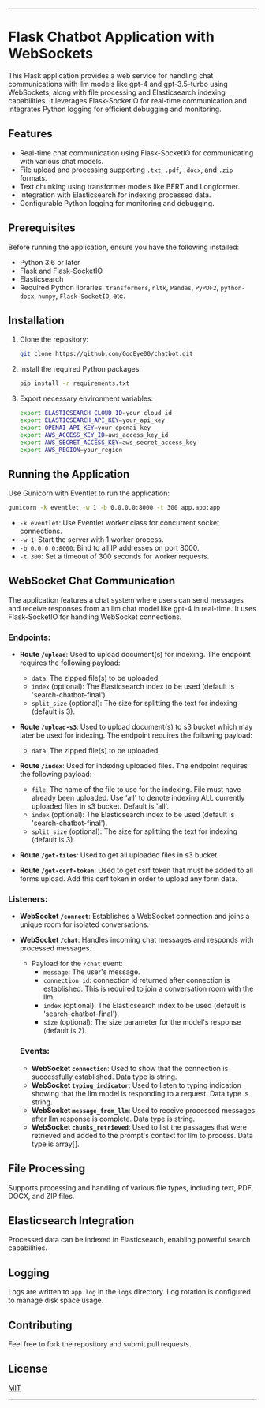 
---

# Flask Chatbot Application with WebSockets

This Flask application provides a web service for handling chat communications with llm models like gpt-4 and gpt-3.5-turbo using WebSockets, along with file processing and Elasticsearch indexing capabilities. It leverages Flask-SocketIO for real-time communication and integrates Python logging for efficient debugging and monitoring.

## Features

- Real-time chat communication using Flask-SocketIO for communicating with various chat models.
- File upload and processing supporting `.txt`, `.pdf`, `.docx`, and `.zip` formats.
- Text chunking using transformer models like BERT and Longformer.
- Integration with Elasticsearch for indexing processed data.
- Configurable Python logging for monitoring and debugging.

## Prerequisites

Before running the application, ensure you have the following installed:
- Python 3.6 or later
- Flask and Flask-SocketIO
- Elasticsearch
- Required Python libraries: `transformers`, `nltk`, `Pandas`, `PyPDF2`, `python-docx`, `numpy`, `Flask-SocketIO`, etc.

## Installation

1. Clone the repository:
   ```bash
   git clone https://github.com/GodEye00/chatbot.git
   ```
2. Install the required Python packages:
   ```bash
   pip install -r requirements.txt
   ```

3. Export necessary environment variables:
   ```bash
   export ELASTICSEARCH_CLOUD_ID=your_cloud_id
   export ELASTICSEARCH_API_KEY=your_api_key
   export OPENAI_API_KEY=your_openai_key
   export AWS_ACCESS_KEY_ID=aws_access_key_id
   export AWS_SECRET_ACCESS_KEY=aws_secret_access_key
   export AWS_REGION=your_region
   ```

## Running the Application

Use Gunicorn with Eventlet to run the application:

```bash
gunicorn -k eventlet -w 1 -b 0.0.0.0:8000 -t 300 app.app:app
```

- `-k eventlet`: Use Eventlet worker class for concurrent socket connections.
- `-w 1`: Start the server with 1 worker process.
- `-b 0.0.0.0:8000`: Bind to all IP addresses on port 8000.
- `-t 300`: Set a timeout of 300 seconds for worker requests.

## WebSocket Chat Communication

The application features a chat system where users can send messages and receive responses from an llm chat model like gpt-4 in real-time. It uses Flask-SocketIO for handling WebSocket connections.

### Endpoints:

- **Route `/upload`**: Used to upload document(s) for indexing. The endpoint requires the following payload:
  - `data`: The zipped file(s) to be uploaded.
  - `index` (optional): The Elasticsearch index to be used (default is 'search-chatbot-final').
  - `split_size` (optional): The size for splitting the text for indexing (default is 3).

- **Route `/upload-s3`**: Used to upload document(s) to s3 bucket which may later be used for indexing. The endpoint requires the following payload:
  - `data`: The zipped file(s) to be uploaded.

- **Route `/index`**: Used for indexing uploaded files. The endpoint requires the following payload:
  - `file`: The name of the file to use for the indexing. File must have already been uploaded. Use 'all' to denote indexing ALL currently uploaded files in s3 bucket. Default is 'all'.
  - `index` (optional): The Elasticsearch index to be used (default is 'search-chatbot-final').
  - `split_size` (optional): The size for splitting the text for indexing (default is 3).

- **Route `/get-files`**: Used to get all uploaded files in s3 bucket.

- **Route `/get-csrf-token`**: Used to get csrf token that must be added to all forms upload. Add this csrf token in order to upload any form data.


### Listeners:

- **WebSocket `/connect`**: Establishes a WebSocket connection and joins a unique room for isolated conversations.
- **WebSocket `/chat`**: Handles incoming chat messages and responds with processed messages.
    - Payload for the `/chat` event:
      - `message`: The user's message.
      - `connection_id`: connection id returned after connection is established. This is required to join a conversation room with the llm.
      - `index` (optional): The Elasticsearch index to be used (default is 'search-chatbot-final').
      - `size` (optional): The size parameter for the model's response (default is 2).

  ### Events:

  - **WebSocket `connection`**: Used to show that the connection is successfully established. Data type is string.
  - **WebSocket `typing_indicator`**: Used to listen to typing indication showing that the llm model is responding to a request. Data type is string.
  - **WebSocket `message_from_llm`**: Used to receive processed messages after llm response is complete. Data type is string.
  - **WebSocket `chunks_retrieved`**: Used to list the passages that were retrieved and added to the prompt's context for llm to process. Data type is array[].

## File Processing

Supports processing and handling of various file types, including text, PDF, DOCX, and ZIP files.

## Elasticsearch Integration

Processed data can be indexed in Elasticsearch, enabling powerful search capabilities.

## Logging

Logs are written to `app.log` in the `logs` directory. Log rotation is configured to manage disk space usage.

## Contributing

Feel free to fork the repository and submit pull requests.

## License

[MIT](https://github.com/GodEye00/chatbot#)

---
